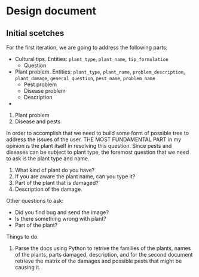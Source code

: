 # Design document

## Initial scetches

For the first iteration, we are going to address the following parts:

- Cultural tips. Entities: `plant_type`, `plant_name`, `tip_formulation`
    - Question
- Plant problem. Entities: `plant_type`, `plant_name`, `problem_description`, `plant_damage`, `general_question`, `pest_name`, `problem_name`
    - Pest problem
    - Disease problem
    - Description
- 


1. Plant problem
2. Disease and pests

In order to accomplish that we need to build some form of possible tree to address the issues of the user. THE MOST FUNDAMENTAL PART in my opinion is the plant itself in resolving this question. Since pests and diseases can be subject to plant type, the foremost question that we need to ask is the plant type and name.

1. What kind of plant do you have?
2. If you are aware the plant name, can you type it?
3. Part of the plant that is damaged?
4. Description of the damage.

Other questions to ask:
* Did you find bug and send the image?
* Is there something wrong with plant?
* Part of the plant?


Things to do:

1. Parse the docs using Python to retrive the families of the plants, names of the plants, parts damaged, description, and for the second document retrieve the matrix of the damages and possible pests that might be causing it.